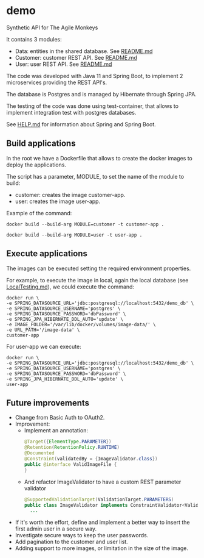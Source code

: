 # demo
Synthetic API for The Agile Monkeys

It contains 3 modules:
* Data: entities in the shared database. See [README.md](./data/README.md)
* Customer: customer REST API. See [README.md](./customer/README.md)
* User: user REST API. See [README.md](./user/README.md)

The code was developed with Java 11 and Spring Boot, to implement 2 microservices providing the REST API's.

The database is Postgres and is managed by Hibernate through Spring JPA.

The testing of the code was done using test-container, that allows to implement integration test with postgres databases.

See [HELP.md](./HELP.md) for information about Spring and Spring Boot.

## Build applications

In the root we have a Dockerfile that allows to create the docker images to deploy the applications.

The script has a parameter, MODULE, to set the name of the module to build:
- customer: creates the image customer-app.
- user: creates the image user-app.

Example of the command:
```shell
docker build --build-arg MODULE=customer -t customer-app .
```
```shell
docker build --build-arg MODULE=user -t user-app .
```

## Execute applications

The images can be executed setting the required environment properties.

For example, to execute the image in local, again the local database (see [LocalTesting.md](./LocalTesting.md)), we could execute the command:
```shell
docker run \
-e SPRING_DATASOURCE_URL='jdbc:postgresql://localhost:5432/demo_db' \
-e SPRING_DATASOURCE_USERNAME='postgres' \
-e SPRING_DATASOURCE_PASSWORD='dbPassword' \
-e SPRING_JPA_HIBERNATE_DDL_AUTO='update' \
-e IMAGE_FOLDER='/var/lib/docker/volumes/image-data/' \
-e URL_PATH='/image-data' \
customer-app
```

For user-app we can execute:
```shell
docker run \
-e SPRING_DATASOURCE_URL='jdbc:postgresql://localhost:5432/demo_db' \
-e SPRING_DATASOURCE_USERNAME='postgres' \
-e SPRING_DATASOURCE_PASSWORD='dbPassword' \
-e SPRING_JPA_HIBERNATE_DDL_AUTO='update' \
user-app
```

## Future improvements
* Change from Basic Auth to OAuth2.
* Improvement:
  * Implement an annotation:
    ``` java
    @Target({ElementType.PARAMETER})
    @Retention(RetentionPolicy.RUNTIME)
    @Documented
    @Constraint(validatedBy = {ImageValidator.class})
    public @interface ValidImageFile {
    }
    ```
  * And refactor ImageValidator to have a custom REST parameter validator
    ``` java
    @SupportedValidationTarget(ValidationTarget.PARAMETERS)
    public class ImageValidator implements ConstraintValidator<ValidImageFile, MultipartFile> {
      ... 
    ```
* If it's worth the effort, define and implement a better way to insert the first admin user in a secure way.
* Investigate secure ways to keep the user passwords.
* Add pagination to the customer and user list.
* Adding support to more images, or limitation in the size of the image.